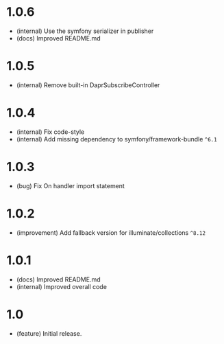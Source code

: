 # 1.0.6

- (internal) Use the symfony serializer in publisher
- (docs) Improved README.md

# 1.0.5

- (internal) Remove built-in DaprSubscribeController

# 1.0.4

- (internal) Fix code-style
- (internal) Add missing dependency to symfony/framework-bundle `^6.1`

# 1.0.3

- (bug) Fix On handler import statement

# 1.0.2

- (improvement) Add fallback version for illuminate/collections `^8.12`

# 1.0.1

- (docs) Improved README.md
- (internal) Improved overall code 

# 1.0

- (feature) Initial release.